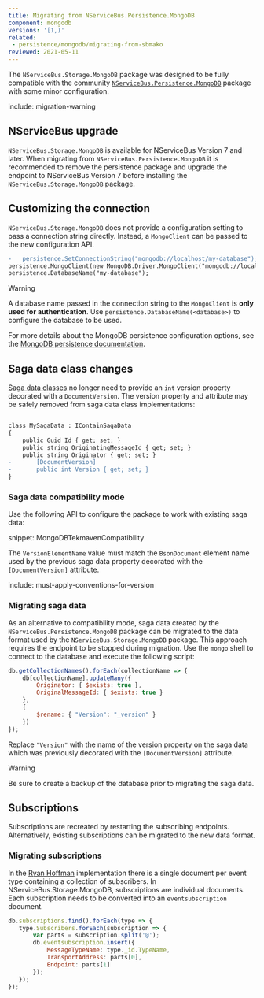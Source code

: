 ```yaml
---
title: Migrating from NServiceBus.Persistence.MongoDB
component: mongodb
versions: '[1,)'
related:
 - persistence/mongodb/migrating-from-sbmako
reviewed: 2021-05-11
---
```


The `NServiceBus.Storage.MongoDB` package was designed to be fully compatible with the community [`NServiceBus.Persistence.MongoDB`](https://github.com/tekmaven/NServiceBus.Persistence.MongoDb) package with some minor configuration.

include: migration-warning


## NServiceBus upgrade

`NServiceBus.Storage.MongoDB` is available for NServiceBus Version 7 and later. When migrating from `NServiceBus.Persistence.MongoDB` it is recommended to remove the persistence package and upgrade the endpoint to NServiceBus Version 7 before installing the `NServiceBus.Storage.MongoDB` package.


## Customizing the connection

`NServiceBus.Storage.MongoDB` does not provide a configuration setting to pass a connection string directly. Instead, a `MongoClient` can be passed to the new configuration API.

```diff
-   persistence.SetConnectionString("mongodb://localhost/my-database");
persistence.MongoClient(new MongoDB.Driver.MongoClient("mongodb://localhost"));
persistence.DatabaseName("my-database");
```

> [!WARNING]
> A database name passed in the connection string to the `MongoClient` is **only used for authentication**. Use `persistence.DatabaseName(<database>)` to configure the database to be used.

For more details about the MongoDB persistence configuration options, see the [MongoDB persistence documentation](/persistence/mongodb).

## Saga data class changes

[Saga data classes](/nservicebus/sagas/#long-running-means-stateful) no longer need to provide an `int` version property decorated with a `DocumentVersion`. The version property and attribute may be safely removed from saga data class implementations:

```diff

class MySagaData : IContainSagaData
{
	public Guid Id { get; set; }
	public string OriginatingMessageId { get; set; }
	public string Originator { get; set; }
-       [DocumentVersion]
-       public int Version { get; set; }
}

```

### Saga data compatibility mode

Use the following API to configure the package to work with existing saga data:

snippet: MongoDBTekmavenCompatibility

The `VersionElementName` value must match the `BsonDocument` element name used by the previous saga data property decorated with the `[DocumentVersion]` attribute.

include: must-apply-conventions-for-version


### Migrating saga data

As an alternative to compatibility mode, saga data created by the `NServiceBus.Persistence.MongoDB` package can be migrated to the data format used by the `NServiceBus.Storage.MongoDB` package. This approach requires the endpoint to be stopped during migration. Use the `mongo` shell to connect to the database and execute the following script:

```javascript
db.getCollectionNames().forEach(collectionName => {
    db[collectionName].updateMany({
        Originator: { $exists: true },
        OriginalMessageId: { $exists: true }
    },
    {
        $rename: { "Version": "_version" }
    })
});
```

Replace `"Version"` with the name of the version property on the saga data which was previously decorated with the `[DocumentVersion]` attribute.

> [!WARNING]
> Be sure to create a backup of the database prior to migrating the saga data.


## Subscriptions

Subscriptions are recreated by restarting the subscribing endpoints. Alternatively, existing subscriptions can be migrated to the new data format.


### Migrating subscriptions

In the [Ryan Hoffman](https://github.com/tekmaven) implementation there is a single document per event type containing a collection of subscribers. In NServiceBus.Storage.MongoDB, subscriptions are individual documents. Each subscription needs to be converted into an `eventsubscription` document.

```javascript
db.subscriptions.find().forEach(type => {
   type.Subscribers.forEach(subscription => {
       var parts = subscription.split('@');
       db.eventsubscription.insert({
           MessageTypeName: type._id.TypeName,
           TransportAddress: parts[0],
           Endpoint: parts[1]
       });
   });
});
```
